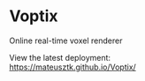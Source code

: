 # Voptix
Online real-time voxel renderer   

View the latest deployment:   
https://mateusztk.github.io/Voptix/   
